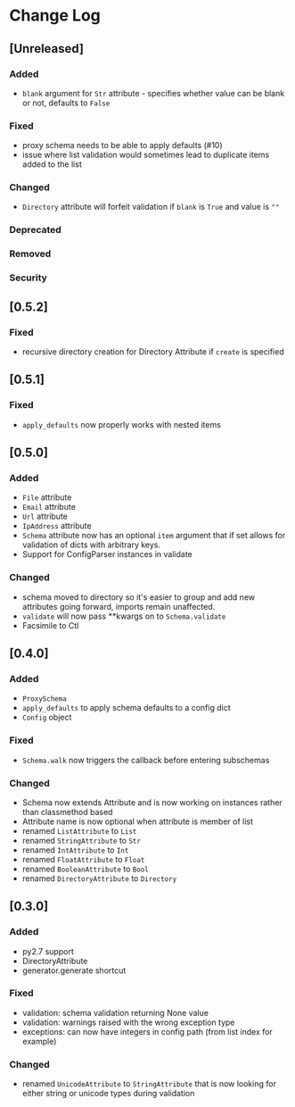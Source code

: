# Change Log

## [Unreleased]
### Added
- `blank` argument for `Str` attribute - specifies whether value can be blank or not, defaults to `False`
### Fixed
- proxy schema needs to be able to apply defaults (#10)
- issue where list validation would sometimes lead to duplicate items added to the list
### Changed
- `Directory` attribute will forfeit validation if `blank` is `True` and value is `""`
### Deprecated
### Removed
### Security

## [0.5.2]
### Fixed
- recursive directory creation for Directory Attribute if `create` is specified

## [0.5.1]
### Fixed
- `apply_defaults` now properly works with nested items

## [0.5.0]
### Added

- `File` attribute
- `Email` attribute
- `Url` attribute
- `IpAddress` attribute
- `Schema` attribute now has an optional `item` argument that if set allows for validation of dicts with arbitrary keys.
- Support for ConfigParser instances in validate

### Changed

- schema moved to directory so it's easier to group and add new attributes going forward, imports remain unaffected.
- `validate` will now pass **kwargs on to `Schema.validate`
- Facsimile to Ctl


## [0.4.0]
### Added

- `ProxySchema`
- `apply_defaults` to apply schema defaults to a config dict
- `Config` object

### Fixed

- `Schema.walk` now triggers the callback before entering subschemas

### Changed

- Schema now extends Attribute and is now working on instances rather than classmethod based
- Attribute name is now optional when attribute is member of list
- renamed `ListAttribute` to `List`
- renamed `StringAttribute` to `Str`
- renamed `IntAttribute` to `Int`
- renamed `FloatAttribute` to `Float`
- renamed `BooleanAttribute` to `Bool`
- renamed `DirectoryAttribute` to `Directory`

## [0.3.0]
### Added

- py2.7 support
- DirectoryAttribute
- generator.generate shortcut

### Fixed

- validation: schema validation returning None value
- validation: warnings raised with the wrong exception type
- exceptions: can now have integers in config path (from list index for example)

### Changed

- renamed `UnicodeAttribute` to `StringAttribute` that is now looking for either string or unicode types during validation


